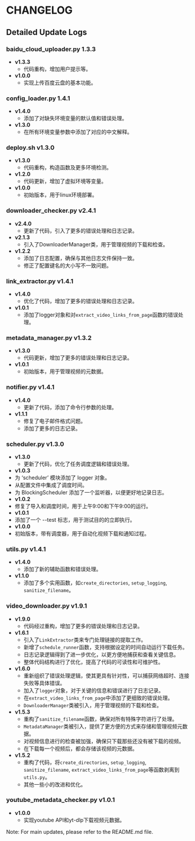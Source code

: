 
# CHANGELOG

## Detailed Update Logs

### baidu_cloud_uploader.py 1.3.3
- **v1.3.3**
  - 代码重构，增加用户提示等。
- **v1.0.0**
  - 实现上传百度云盘的基本功能。

### config_loader.py 1.4.1
- **v1.4.0**
  - 添加了对缺失环境变量的默认值和错误处理。
- **v1.3.0**
  - 在所有环境变量参数中添加了对应的中文解释。

### deploy.sh v1.3.0
- **v1.3.0**
  - 代码重构，构造函数及更多环境检测。
- **v1.2.0**
  - 代码更新，增加了虚拟环境等变量。
- **v1.0.0**
  - 初始版本，用于linux环境部署。

### downloader_checker.py v2.4.1
- **v2.4.0**
  - 更新了代码，引入了更多的错误处理和日志记录。
- **v2.1.3**
  - 引入了DownloaderManager类，用于管理视频的下载和检查。
- **v1.2.2**
  - 添加了日志配置，确保与其他日志文件保持一致。
  - 修正了配置键名的大小写不一致问题。

### link_extractor.py v1.4.1
- **v1.4.0**
  - 优化了代码，增加了更多的错误处理和日志记录。
- **v1.0.1**
  - 添加了logger对象和对`extract_video_links_from_page`函数的错误处理。

### metadata_manager.py v1.3.2
- **v1.3.0**
  - 代码更新，增加了更多的错误处理和日志记录。
- **v1.0.1**
  - 初始版本，用于管理视频的元数据。

### notifier.py v1.4.1
- **v1.4.0**
  - 更新了代码，添加了命令行参数的处理。
- **v1.1.1**
  - 修复了电子邮件格式问题。
  - 添加了更多的日志记录。

### scheduler.py v1.3.0
- **v1.3.0**
  - 更新了代码，优化了任务调度逻辑和错误处理。
- **v1.0.3**
 - 为 ‘scheduler’ 模块添加了 logger 对象。
 - 从配置文件中集成了调度时间。
 - 为 BlockingScheduler 添加了一个监听器，以便更好地记录日志。
- **v1.0.2**
 - 修复了导入和调度时间，用于上午9:00和下午9:00的运行。
- **v1.0.1**
 - 添加了一个 --test 标志，用于测试目的的立即执行。
- **v1.0.0**
 - 初始版本，带有调度器，用于自动化视频下载和通知过程。

### utils.py v1.4.1
- **v1.4.0**
  - 添加了新的辅助函数和错误处理。
- **v1.1.0**
  - 添加了多个实用函数，如`create_directories`, `setup_logging`, `sanitize_filename`。

### video_downloader.py v1.9.1
- **v1.9.0**
  - 代码经过重构，增加了更多的错误处理和日志记录。
- **v1.6.1**
  - 引入了`LinkExtractor`类来专门处理链接的提取工作。
  - 新增了`schedule_runner`函数，支持根据设定的时间自动运行下载任务。
  - 日志记录逻辑得到了进一步优化，以更方便地捕获和查看关键信息。
  - 整体代码结构进行了优化，提高了代码的可读性和可维护性。
- **v1.6.0**
  - 重新组织了错误处理逻辑，使其更具有针对性，可以捕获网络超时、连接失败等具体错误。
  - 加入了`logger`对象，对于关键的信息和错误进行了日志记录。
  - 在`extract_video_links_from_page`中添加了更细致的错误处理。
  - `DownloaderManager`类被引入，用于管理视频的下载和检查。
- **v1.5.3**
  - 重构了`sanitize_filename`函数，确保对所有特殊字符进行了处理。
  - `MetadataManager`类被引入，提供了更方便的方式来存储和管理视频元数据。
  - 对视频信息进行的检查被加强，确保只下载那些还没有被下载的视频。
  - 在下载每一个视频后，都会存储该视频的元数据。
- **v1.5.2**
  - 重构了代码，将`create_directories`, `setup_logging`, `sanitize_filename`, `extract_video_links_from_page`等函数剥离到`utils.py`。
  - 其他一些小的改进和优化。

### youtube_metadata_checker.py v1.0.1
- **v1.0.0**
  - 实现youtube API和yt-dlp下载视频元数据。

Note: For main updates, please refer to the README.md file.
